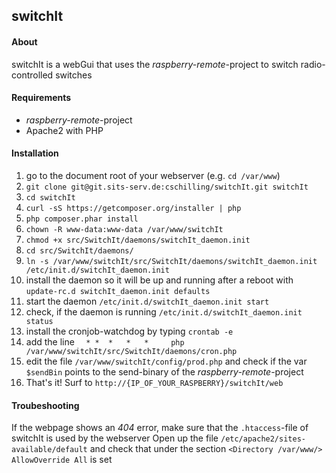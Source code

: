 ## switchIt ##

#### About ####
switchIt is a webGui that uses the *raspberry-remote*-project to switch radio-controlled switches

#### Requirements ####
* *raspberry-remote*-project
* Apache2 with PHP

#### Installation ####
1. go to the document root of your webserver (e.g. `cd /var/www`)
1. `git clone git@git.sits-serv.de:cschilling/switchIt.git switchIt`
1. `cd switchIt`
1. `curl -sS https://getcomposer.org/installer | php`
1. `php composer.phar install`
1. `chown -R www-data:www-data /var/www/switchIt`
1. `chmod +x src/SwitchIt/daemons/switchIt_daemon.init`
1. `cd src/SwitchIt/daemons/`
1. `ln -s /var/www/switchIt/src/SwitchIt/daemons/switchIt_daemon.init /etc/init.d/switchIt_daemon.init`
1. install the daemon so it will be up and running after a reboot with `update-rc.d switchIt_daemon.init defaults`
1. start the daemon `/etc/init.d/switchIt_daemon.init start`
1. check, if the daemon is running `/etc/init.d/switchIt_daemon.init status`
1. install the cronjob-watchdog by typing `crontab -e`
1. add the line `  * *  *   *   *     php /var/www/switchIt/src/SwitchIt/daemons/cron.php`
1. edit the file `/var/www/switchIt/config/prod.php` and check if the var `$sendBin` points to the send-binary of the *raspberry-remote*-project
1. That's it! Surf to `http://{IP_OF_YOUR_RASPBERRY}/switchIt/web`

#### Troubeshooting ####
If the webpage shows an *404* error, make sure that the `.htaccess`-file of switchIt is used by the webserver
Open up the file `/etc/apache2/sites-available/default` and check that under the section `<Directory /var/www/>` `AllowOverride All` is set